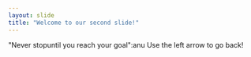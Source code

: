 ```yaml
---
layout: slide
title: "Welcome to our second slide!"
---
```

"Never stopuntil you reach your goal":anu
Use the left arrow to go back!
